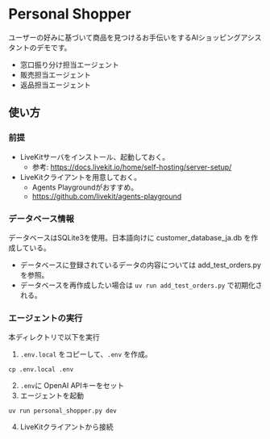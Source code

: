 # Personal Shopper

ユーザーの好みに基づいて商品を見つけるお手伝いをするAIショッピングアシスタントのデモです。

- 窓口振り分け担当エージェント
- 販売担当エージェント
- 返品担当エージェント

## 使い方

### 前提

- LiveKitサーバをインストール、起動しておく。
  -  参考: https://docs.livekit.io/home/self-hosting/server-setup/
- LiveKitクライアントを用意しておく。
  - Agents Playgroundがおすすめ。
  - https://github.com/livekit/agents-playground

### データベース情報

データベースはSQLite3を使用。日本語向けに customer_database_ja.db を作成している。

- データベースに登録されているデータの内容については add_test_orders.py を参照。
- データベースを再作成したい場合は `uv run add_test_orders.py` で初期化される。

### エージェントの実行

本ディレクトリで以下を実行

1. `.env.local` をコピーして、`.env` を作成。
```shell
cp .env.local .env
```
2. `.env`に OpenAI APIキーをセット
3. エージェントを起動
```
uv run personal_shopper.py dev
```
4. LiveKitクライアントから接続